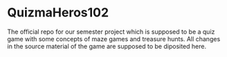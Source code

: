 # QuizmaHeros102
The official repo for our semester project which is supposed to be a quiz game with some concepts of maze games and treasure hunts. All changes in the source material of the game are supposed to be diposited here.
